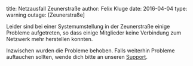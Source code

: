 title: Netzausfall Zeunerstraße
author: Felix Kluge
date: 2016-04-04
type: warning
outage: [Zeunerstraße]

Leider sind bei einer Systemumstellung in der Zeunerstraße einige Probleme aufgetreten, so dass einige Mitglieder keine Verbindung zum Netzwerk mehr herstellen konnten.

Inzwischen wurden die Probleme behoben. Falls weiterhin Probleme auftauchen sollten, wende dich bitte an unseren [Support](/sipa/contact).
